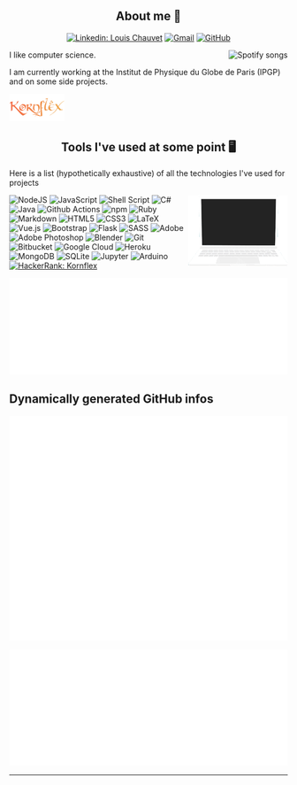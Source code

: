 <h2 align="center">About me 🧙</h2>

<div align="center">

[![Linkedin: Louis Chauvet](https://img.shields.io/badge/LinkedIn-%230077B5.svg?&style=flat-square&logo=linkedin&logoColor=white&link=https://www.linkedin.com/in/louisc20171023/)](https://www.linkedin.com/in/louisc20171023/) 
[![Gmail](https://img.shields.io/badge/Gmail-D14836?style=flat-square&logo=gmail&logoColor=white)](mailto:chauvet.louis@gmail.com)
[![GitHub](https://img.shields.io/badge/GitHub%20-%23121011.svg?&style=flat-square&logo=github&logoColor=white)](https://github.com/Kornflex28)
</div>

<a href="https://spotify-github-profile-pi.vercel.app/api/view?uid=kornnflex&redirect=true" target="_blank"><img align=right alt="Spotify songs" src="https://spotify-github-profile-pi.vercel.app/api/view?uid=kornnflex&cover_image=false&theme=default"></a>
I like computer science.

I am currently working at the Institut de Physique du Globe de Paris (IPGP) and on some side projects.

<img alt="Kornflex" width=100 src="assets/kornflex.png">

<h2 align="center">Tools I've used at some point 🖥️</h2>

Here is a list (hypothetically exhaustive) of all  the technologies I've used for projects  


<img align=right alt="Coding gif" width=180 src="./assets/coding.gif">

![NodeJS](https://img.shields.io/badge/Node.js%20-%2343853D.svg?&style=flat-square&logo=node.js&logoColor=white)
![JavaScript](https://img.shields.io/badge/JavaScript%20-%23323330.svg?&style=flat-square&logo=javascript&logoColor=%23F7DF1E)
![Shell Script](https://img.shields.io/badge/Shell%20Script%20-%23121011.svg?&style=flat-square&logo=gnu-bash&logoColor=white)
![C#](https://img.shields.io/badge/C%23%20-%23239120.svg?&style=flat-square&logo=c-sharp&logoColor=white)
![Java](https://img.shields.io/badge/Java-%23ED8B00.svg?&style=flat-square&logo=Java&logoColor=white)
![Github Actions](https://img.shields.io/badge/-Github_Actions-2088FF?style=flat-square&logo=github-actions&logoColor=white)
![npm](https://img.shields.io/badge/npm-CB3837?style=flat-square&logo=npm&logoColor=white)
![Ruby](https://img.shields.io/badge/Ruby-%23CC342D.svg?&style=flat-square&logo=Ruby&logoColor=white)
![Markdown](https://img.shields.io/badge/Markdown-%23000000.svg?&style=flat-square&logo=markdown&logoColor=white)
![HTML5](https://img.shields.io/badge/HTML5%20-%23E34F26.svg?&style=flat-square&logo=html5&logoColor=white)
![CSS3](https://img.shields.io/badge/CSS3%20-%231572B6.svg?&style=flat-square&logo=css3&logoColor=white)
![LaTeX](https://img.shields.io/badge/LaTeX%20-%23008080.svg?&style=flat-square&logo=latex&logoColor=white)
![Vue.js](https://img.shields.io/badge/Vue.js%20-%2335495e.svg?&style=flat-square&logo=vue.js&logoColor=%234FC08D)
![Bootstrap](https://img.shields.io/badge/Bootstrap%20-%23563D7C.svg?&style=flat-square&logo=bootstrap&logoColor=white)
![Flask](https://img.shields.io/badge/Flask%20-%23000.svg?&style=flat-square&logo=flask&logoColor=white)
![SASS](https://img.shields.io/badge/SASS%20-hotpink.svg?&style=flat-square&logo=SASS&logoColor=white)
![Adobe](https://img.shields.io/badge/Adobe%20-%23FF0000.svg?&style=flat-square&logo=adobe&logoColor=white)
![Adobe Photoshop](https://img.shields.io/badge/Adobe%20Photoshop%20-%2331A8FF.svg?&style=flat-square&logo=adobe%20photoshop&logoColor=white)
![Blender](https://img.shields.io/badge/Blender%20-%23F5792A.svg?&style=flat-square&logo=blender&logoColor=white)
![Git](https://img.shields.io/badge/git%20-%23F05033.svg?&style=flat-square&logo=git&logoColor=white)
![Bitbucket](https://img.shields.io/badge/Bitbucket%20-%230047B3.svg?&style=flat-square&logo=bitbucket&logoColor=white)
![Google Cloud](https://img.shields.io/badge/Google%20Cloud%20-%234285F4.svg?&style=flat-square&logo=google-cloud&logoColor=white)
![Heroku](https://img.shields.io/badge/Heroku%20-%23430098.svg?&style=flat-square&logo=heroku&logoColor=white)
![MongoDB](https://img.shields.io/badge/MongoDB-%234ea94b.svg?&style=flat-square&logo=mongodb&logoColor=white)
![SQLite](https://img.shields.io/badge/SQLite-%2307405e.svg?&style=flat-square&logo=sqlite&logoColor=white)
![Jupyter](https://img.shields.io/badge/Jupyter-%23F37626.svg?&style=flat-square&logo=Jupyter&logoColor=white)
![Arduino](https://img.shields.io/badge/-Arduino-00979D?style=flat-square&logo=Arduino&logoColor=white)
[![HackerRank: Kornflex](https://img.shields.io/badge/-Hackerrank-2EC866?style=flat-square&logo=HackerRank&logoColor=white)](https://www.hackerrank.com/kornflex)


<div align="center">

![Metrics Code](assets/metrics.plugin.languages.details.svg)
</div>

## Dynamically generated GitHub infos

![Metrics Base](./assets/metrics.base.svg)

![Metrics Calendar](assets/metrics.plugin.isocalendar.svg)

<!---
![Metrics Habits](assets/metrics.plugin.habits.svg)
--->

---

